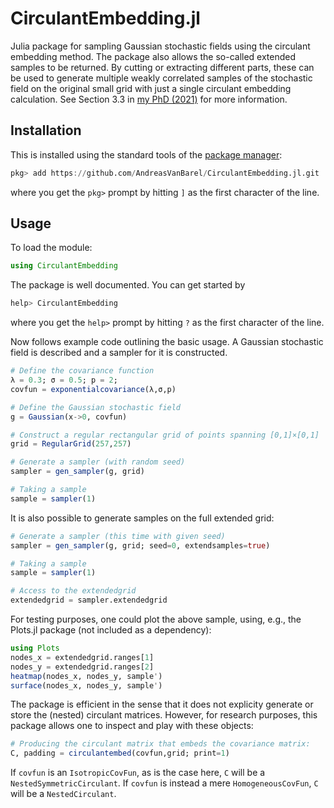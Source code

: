 # CirculantEmbedding.jl

Julia package for sampling Gaussian stochastic fields using the circulant embedding method. The package also allows the so-called extended samples to be returned. By cutting or extracting different parts, these can be used to generate multiple weakly correlated samples of the stochastic field on the original small grid with just a single circulant embedding calculation. See Section 3.3 in [my PhD (2021)](https://lirias.kuleuven.be/retrieve/638063) for more information. 

## Installation

This is installed using the standard tools of the [package manager](https://julialang.github.io/Pkg.jl/v1/getting-started/):

```julia
pkg> add https://github.com/AndreasVanBarel/CirculantEmbedding.jl.git
```
where you get the `pkg>` prompt by hitting `]` as the first character of the line.

## Usage

To load the module:

```julia
using CirculantEmbedding
```

The package is well documented. You can get started by 

```julia
help> CirculantEmbedding
```
where you get the `help>` prompt by hitting `?` as the first character of the line.

Now follows example code outlining the basic usage. A Gaussian stochastic field is described and a sampler for it is constructed.

```julia
# Define the covariance function
λ = 0.3; σ = 0.5; p = 2;
covfun = exponentialcovariance(λ,σ,p)

# Define the Gaussian stochastic field
g = Gaussian(x->0, covfun)

# Construct a regular rectangular grid of points spanning [0,1]×[0,1]
grid = RegularGrid(257,257)

# Generate a sampler (with random seed)
sampler = gen_sampler(g, grid)

# Taking a sample
sample = sampler(1)
```

It is also possible to generate samples on the full extended grid:

```julia
# Generate a sampler (this time with given seed)
sampler = gen_sampler(g, grid; seed=0, extendsamples=true)

# Taking a sample
sample = sampler(1)

# Access to the extendedgrid
extendedgrid = sampler.extendedgrid
```

For testing purposes, one could plot the above sample, using, e.g., the Plots.jl package (not included as a dependency):

```julia
using Plots 
nodes_x = extendedgrid.ranges[1]
nodes_y = extendedgrid.ranges[2]
heatmap(nodes_x, nodes_y, sample')
surface(nodes_x, nodes_y, sample')
```

The package is efficient in the sense that it does not explicity generate or store the (nested) circulant matrices. However, for research purposes, this package allows one to inspect and play with these objects:

```julia
# Producing the circulant matrix that embeds the covariance matrix:
C, padding = circulantembed(covfun,grid; print=1) 
```

If `covfun` is an `IsotropicCovFun`, as is the case here, `C` will be a `NestedSymmetricCirculant`. If `covfun` is instead a mere `HomogeneousCovFun`, `C` will be a `NestedCirculant`.
